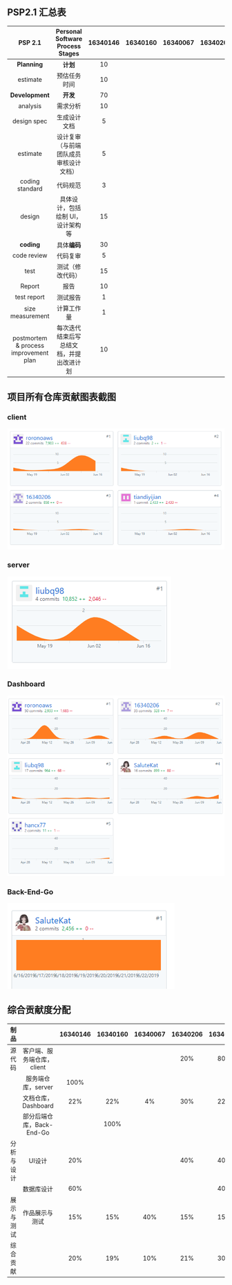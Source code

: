## PSP2.1 汇总表  
  
| PSP 2.1 | Personal Software Process Stages	 | 16340146  | 16340160	  | 16340067  | 16340206  | 16340162  |  
| :---------------: | :---------------: | :------: | :------: | :------: | :------: | :------: |   
|  **Planning**   |     **计划**       | 10 |  |  |  |  |  
|  estimate   |    预估任务时间        | 10 |  |  |  |  |  
|  **Development**   |      **开发**      | 70 |  |  |  |  
|   analysis  |    需求分析        | 10 |  |  |  |  |  
|  design spec   |     生成设计文档       | 5 |  |  |  |  |  
| estimate    |      设计复审（与前端团队成员审核设计文档）      | 5 |  |  |  |  |  
|  coding standard   |      代码规范      | 3 |  |  |  |  |  
|   design  |     具体设计，包括绘制 UI，设计架构等       | 15 |  |  |  |  |   
|  **coding**   |    具体**编码**        | 30 |  |  |  |  |  
|  code review   |     代码复审       | 5 |  |  |  |  |  
|  test   |     测试（修改代码）       | 15 |  |  |  |  |  
|  Report   |     报告       | 10 |  |  |  |  |  
|  test report   |     测试报告       | 1 |  |  |  |  |  
|  size measurement   |       计算工作量     | 1 |  |  |  |  |  
|   postmortem & process improvement plan  |    每次迭代结束后写总结文档，并提出改进计划        | 10 |  |  |  |  |  

## 项目所有仓库贡献图表截图
### client
![](image/client.PNG)

### server
![](image/server.PNG)

### Dashboard
![](image/dashboard.PNG)


### Back-End-Go
![](image/backgo.PNG)


## 综合贡献度分配  
  
| 制品 | 	 | 16340146  | 16340160	  | 16340067  | 16340206  | 16340162  |  
| :---------------: | :---------------: | :------: | :------: | :------: | :------: | :------: |   
|  源代码   |     客户端、服务端仓库，client       |  |  |  | 20% | 80% |  
|     |     服务端仓库，server       | 100% |  |  |  |  |  
|     |     文档仓库，Dashboard       | 22% | 22% | 4% | 30% | 22% |  
|     |     部分后端仓库，Back-End-Go       |  | 100% |  |  |  |  
|   分析与设计 |     UI设计        | 20% |  |  | 40% | 40% |  
|     |     数据库设计       | 60% |  |  |  | 40% |  
|  展示与测试   |       作品展示与测试     | 15% | 15% | 40% | 15% | 15% |  
|  综合贡献   |            | 20% | 19% | 10% | 21% | 30% |  
